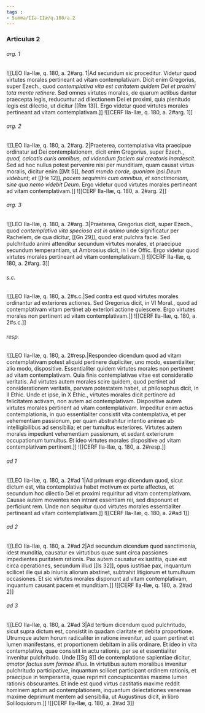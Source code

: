 ```yaml
---
tags : 
- Summa/IIa-IIæ/q.180/a.2
---
```


### Articulus 2

###### arg. 1
![[LEO IIa-IIæ, q. 180, a. 2#arg. 1|Ad secundum sic proceditur. Videtur quod virtutes morales pertineant ad vitam contemplativam. Dicit enim Gregorius, super Ezech., quod *contemplativa vita est caritatem quidem Dei et proximi tota mente retinere*. Sed omnes virtutes morales, de quarum actibus dantur praecepta legis, reducuntur ad dilectionem Dei et proximi, quia plenitudo legis est dilectio, ut dicitur [[Rm 13]]. Ergo videtur quod virtutes morales pertineant ad vitam contemplativam.]]
![[CERF IIa-IIæ, q. 180, a. 2#arg. 1]]

###### arg. 2
![[LEO IIa-IIæ, q. 180, a. 2#arg. 2|Praeterea, contemplativa vita praecipue ordinatur ad Dei contemplationem, dicit enim Gregorius, super Ezech., *quod, calcatis curis omnibus, ad videndum faciem sui creatoris inardescit*. Sed ad hoc nullus potest pervenire nisi per munditiam, quam causat virtus moralis, dicitur enim [[Mt 5]], *beati mundo corde, quoniam ipsi Deum videbunt; et* [[He 12]], *pacem sequimini cum omnibus, et sanctimoniam, sine qua nemo videbit Deum*. Ergo videtur quod virtutes morales pertineant ad vitam contemplativam.]]
![[CERF IIa-IIæ, q. 180, a. 2#arg. 2]]

###### arg. 3
![[LEO IIa-IIæ, q. 180, a. 2#arg. 3|Praeterea, Gregorius dicit, super Ezech., quod *contemplativa vita speciosa est in animo* unde significatur per Rachelem, de qua dicitur, [[Gn 29]], quod erat pulchra facie. Sed pulchritudo animi attenditur secundum virtutes morales, et praecipue secundum temperantiam, ut Ambrosius dicit, in I de Offic. Ergo videtur quod virtutes morales pertineant ad vitam contemplativam.]]
![[CERF IIa-IIæ, q. 180, a. 2#arg. 3]]

###### s.c.
![[LEO IIa-IIæ, q. 180, a. 2#s.c.|Sed contra est quod virtutes morales ordinantur ad exteriores actiones. Sed Gregorius dicit, in VI Moral., quod ad contemplativam vitam pertinet ab exteriori actione quiescere. Ergo virtutes morales non pertinent ad vitam contemplativam.]]
![[CERF IIa-IIæ, q. 180, a. 2#s.c.]]

###### resp.
![[LEO IIa-IIæ, q. 180, a. 2#resp.|Respondeo dicendum quod ad vitam contemplativam potest aliquid pertinere dupliciter, uno modo, essentialiter; alio modo, dispositive. Essentialiter quidem virtutes morales non pertinent ad vitam contemplativam. Quia finis contemplativae vitae est consideratio veritatis. Ad virtutes autem morales scire quidem, quod pertinet ad considerationem veritatis, parvam potestatem habet, ut philosophus dicit, in II Ethic. Unde et ipse, in X Ethic., virtutes morales dicit pertinere ad felicitatem activam, non autem ad contemplativam. Dispositive autem virtutes morales pertinent ad vitam contemplativam. Impeditur enim actus contemplationis, in quo essentialiter consistit vita contemplativa, et per vehementiam passionum, per quam abstrahitur intentio animae ab intelligibilibus ad sensibilia; et per tumultus exteriores. Virtutes autem morales impediunt vehementiam passionum, et sedant exteriorum occupationum tumultus. Et ideo virtutes morales dispositive ad vitam contemplativam pertinent.]]
![[CERF IIa-IIæ, q. 180, a. 2#resp.]]

###### ad 1
![[LEO IIa-IIæ, q. 180, a. 2#ad 1|Ad primum ergo dicendum quod, sicut dictum est, vita contemplativa habet motivum ex parte affectus, et secundum hoc dilectio Dei et proximi requiritur ad vitam contemplativam. Causae autem moventes non intrant essentiam rei, sed disponunt et perficiunt rem. Unde non sequitur quod virtutes morales essentialiter pertineant ad vitam contemplativam.]]
![[CERF IIa-IIæ, q. 180, a. 2#ad 1]]

###### ad 2
![[LEO IIa-IIæ, q. 180, a. 2#ad 2|Ad secundum dicendum quod sanctimonia, idest munditia, causatur ex virtutibus quae sunt circa passiones impedientes puritatem rationis. Pax autem causatur ex iustitia, quae est circa operationes, secundum illud [[Is 32]], opus iustitiae pax, inquantum scilicet ille qui ab iniuriis aliorum abstinet, subtrahit litigiorum et tumultuum occasiones. Et sic virtutes morales disponunt ad vitam contemplativam, inquantum causant pacem et munditiam.]]
![[CERF IIa-IIæ, q. 180, a. 2#ad 2]]

###### ad 3
![[LEO IIa-IIæ, q. 180, a. 2#ad 3|Ad tertium dicendum quod pulchritudo, sicut supra dictum est, consistit in quadam claritate et debita proportione. Utrumque autem horum radicaliter in ratione invenitur, ad quam pertinet et lumen manifestans, et proportionem debitam in aliis ordinare. Et ideo in vita contemplativa, quae consistit in actu rationis, per se et essentialiter invenitur pulchritudo. Unde [[Sg 8]] de contemplatione sapientiae dicitur, *amator factus sum formae illius*. In virtutibus autem moralibus invenitur pulchritudo participative, inquantum scilicet participant ordinem rationis, et praecipue in temperantia, quae reprimit concupiscentias maxime lumen rationis obscurantes. Et inde est quod virtus castitatis maxime reddit hominem aptum ad contemplationem, inquantum delectationes venereae maxime deprimunt mentem ad sensibilia, ut Augustinus dicit, in libro Soliloquiorum.]]
![[CERF IIa-IIæ, q. 180, a. 2#ad 3]]

